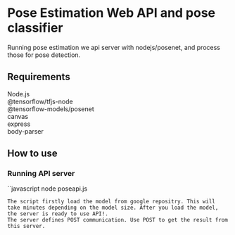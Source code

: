 # Pose Estimation Web API and pose classifier  
Running pose estimation we api server with nodejs/posenet, and process those for pose detection.  
  
## Requirements  
Node.js  
@tensorflow/tfjs-node  
@tensorflow-models/posenet  
canvas  
express  
body-parser  
  
## How to use  
### Running API server  
``javascript
node poseapi.js
```
The script firstly load the model from google repositry. This will take minutes depending on the model size. After you load the model, the server is ready to use API!.  
The server defines POST communication. Use POST to get the result from this server.  
  

